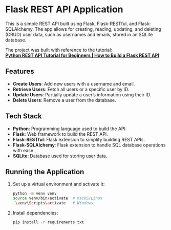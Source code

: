 # Flask REST API Application

This is a simple REST API built using Flask, Flask-RESTful, and Flask-SQLAlchemy. The app allows for creating, reading, updating, and deleting (CRUD) user data, such as usernames and emails, stored in an SQLite database.

The project was built with reference to the tutorial:  
**[Python REST API Tutorial for Beginners | How to Build a Flask REST API](https://www.youtube.com/watch?v=z3YMz-Gocmw)**

## Features

- **Create Users**: Add new users with a username and email.
- **Retrieve Users**: Fetch all users or a specific user by ID.
- **Update Users**: Partially update a user’s information using their ID.
- **Delete Users**: Remove a user from the database.

## Tech Stack

- **Python**: Programming language used to build the API.
- **Flask**: Web framework to build the REST API.
- **Flask-RESTful**: Flask extension to simplify building REST APIs.
- **Flask-SQLAlchemy**: Flask extension to handle SQL database operations with ease.
- **SQLite**: Database used for storing user data.

## Running the Application

1. Set up a virtual environment and activate it:
   ```bash
   python -m venv venv
   source venv/bin/activate  # macOS/Linux
   .\venv\Scripts\activate   # Windows
2. Install dependencies:
   ```bash
   pip install -r requirements.txt


